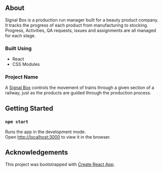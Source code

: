 ## About

<!-- Screnshot -->

Signal Box is a production run manager built for a beauty product company. It tracks the progress of each product from manufacturing to stocking. Progress, Activities, QA requests, issues and assignments are all managed for each stage.

### Built Using

* React
* CSS Modules

### Project Name

A [Signal Box](https://en.wikipedia.org/wiki/Signalling_control) controls the movement of trains through a given section of a railway, just as the products are guided through the production process.

## Getting Started

### `npm start`

Runs the app in the development mode.<br />
Open [http://localhost:3000](http://localhost:3000) to view it in the browser.

## Acknowledgements

This project was bootstrapped with [Create React App](https://github.com/facebook/create-react-app).